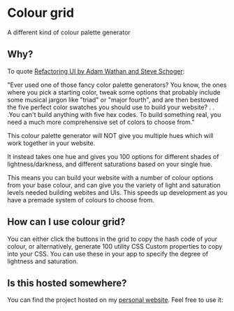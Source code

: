 # Colour grid

A different kind of colour palette generator

## Why? 

To quote [Refactoring UI by Adam Wathan and Steve Schoger](https://refactoringui.com/previews/building-your-color-palette/):

"Ever used one of those fancy color palette generators? You know, the ones where you pick a starting color, tweak some options that probably include some musical jargon like "triad" or "major fourth", and are then bestowed the five perfect color swatches you should use to build your website? . . .You can't build anything with five hex codes. To build something real, you need a much more comprehensive set of colors to choose from."

This colour palette generator will NOT give you multiple hues which will work together in your website. 

It instead takes one hue and gives you 100 options for different shades of lightness/darkness, and different saturations based on your single hue. 

This means you can build your website with a number of colour options from your base colour, and can give you the variety of light and saturation levels needed building webites and UIs. This speeds up development as you have a premade system of colours to choose from.

## How can I use colour grid?

You can either click the buttons in the grid to copy the hash code of your colour, or alternatively, generate 100 utility CSS Custom properties to copy into your CSS. You can use these in your app to specify the degree of lightness and saturation.

## Is this hosted somewhere? 

You can find the project hosted on my [personal website](elliotclyde.nz/colour-grid). Feel free to use it: 